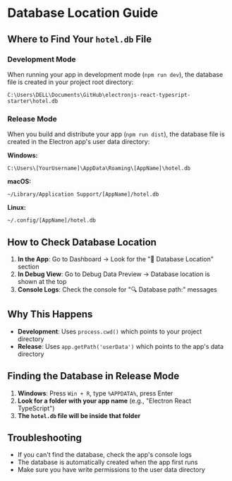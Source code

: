 # Database Location Guide

## Where to Find Your `hotel.db` File

### Development Mode
When running your app in development mode (`npm run dev`), the database file is created in your project root directory:
```
C:\Users\DELL\Documents\GitHub\electronjs-react-typesript-starter\hotel.db
```

### Release Mode
When you build and distribute your app (`npm run dist`), the database file is created in the Electron app's user data directory:

**Windows:**
```
C:\Users\[YourUsername]\AppData\Roaming\[AppName]\hotel.db
```

**macOS:**
```
~/Library/Application Support/[AppName]/hotel.db
```

**Linux:**
```
~/.config/[AppName]/hotel.db
```

## How to Check Database Location

1. **In the App**: Go to Dashboard → Look for the "📁 Database Location" section
2. **In Debug View**: Go to Debug Data Preview → Database location is shown at the top
3. **Console Logs**: Check the console for "🔍 Database path:" messages

## Why This Happens

- **Development**: Uses `process.cwd()` which points to your project directory
- **Release**: Uses `app.getPath('userData')` which points to the app's data directory

## Finding the Database in Release Mode

1. **Windows**: Press `Win + R`, type `%APPDATA%`, press Enter
2. **Look for a folder with your app name** (e.g., "Electron React TypeScript")
3. **The `hotel.db` file will be inside that folder**

## Troubleshooting

- If you can't find the database, check the app's console logs
- The database is automatically created when the app first runs
- Make sure you have write permissions to the user data directory 